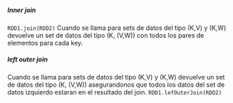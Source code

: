 ##### Inner join
`RDD1.join(RDD2)` Cuando se llama para sets de datos del tipo (K,V) y (K,W) devuelve un set de datos del tipo (K, (V,W)) con todos los pares de elementos para cada key.

##### left outer join 
Cuando se llama para sets de datos del tipo (K,V) y (K,W) devuelve un set de datos del tipo (K, (V,W)) asegurandonos que todos los datos del set de datos izquierdo estaran en el resultado del join.
`RDD1.lefOuterJoin(RDD2)`
